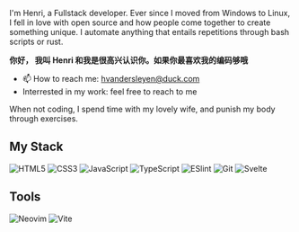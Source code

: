 I'm Henri, a Fullstack developer. Ever since I moved from Windows to Linux, I  fell in love with open source and how people come together to create something unique. I automate anything that entails repetitions through bash scripts or rust.

**你好，
我叫 Henri 和我是很高兴认识你。如果你最喜欢我的编码够哦**


- 📫 How to reach me: hvandersleyen@duck.com
- Interrested in my work: feel free to reach to me

When not coding, I spend time with my lovely wife, and punish my body through exercises.

## My Stack

![HTML5](https://img.shields.io/badge/-HTML5-%23E44D27?logo=html5&logoColor=ffffff)
![CSS3](https://img.shields.io/badge/-CSS3-%231572B6?logo=css3)
![JavaScript](https://img.shields.io/badge/-JavaScript-%23F7DF1C?logo=javascript&logoColor=000000&labelColor=%23F7DF1C&color=%23FFCE5A)
![TypeScript](https://img.shields.io/badge/-TypeScript-007ACC?logo=typescript&logoColor=white)
![ESlint](https://img.shields.io/badge/-ESLint-%234B32C3?logo=eslint)
![Git](https://img.shields.io/badge/-Git-%23F05032?logo=git&logoColor=%23ffffff)
![Svelte](https://img.shields.io/badge/-Svelte-61DAFB?logo=svelte&logoColor=%23ffffff)

## Tools

![Neovim](https://img.shields.io/badge/-Neovim-%57A143?logo=Neovim&logoColor=%23ffffff)
![Vite](https://img.shields.io/badge/-Vite-%23646CFF?logo=vite&logoColor=%23ffffff)
